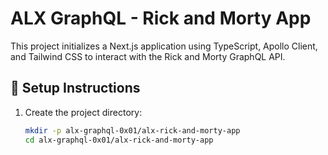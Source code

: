 # ALX GraphQL - Rick and Morty App

This project initializes a Next.js application using TypeScript, Apollo Client, and Tailwind CSS to interact with the Rick and Morty GraphQL API.

## 🚀 Setup Instructions

1. Create the project directory:
   ```bash
   mkdir -p alx-graphql-0x01/alx-rick-and-morty-app
   cd alx-graphql-0x01/alx-rick-and-morty-app

